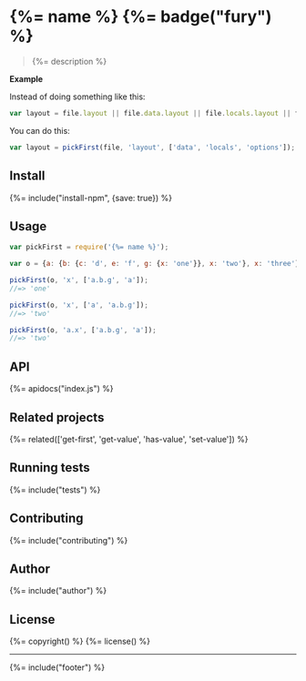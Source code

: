 # {%= name %} {%= badge("fury") %}

> {%= description %}

**Example**

Instead of doing something like this:

```js
var layout = file.layout || file.data.layout || file.locals.layout || file.options.layout;
```

You can do this:

```js
var layout = pickFirst(file, 'layout', ['data', 'locals', 'options']);
```

## Install
{%= include("install-npm", {save: true}) %}

## Usage

```js
var pickFirst = require('{%= name %}');

var o = {a: {b: {c: 'd', e: 'f', g: {x: 'one'}}, x: 'two'}, x: 'three'};

pickFirst(o, 'x', ['a.b.g', 'a']);
//=> 'one'

pickFirst(o, 'x', ['a', 'a.b.g']);
//=> 'two'

pickFirst(o, 'a.x', ['a.b.g', 'a']);
//=> 'two'
```

## API
{%= apidocs("index.js") %}

## Related projects
{%= related(['get-first', 'get-value', 'has-value', 'set-value']) %}  

## Running tests
{%= include("tests") %}

## Contributing
{%= include("contributing") %}

## Author
{%= include("author") %}

## License
{%= copyright() %}
{%= license() %}

***

{%= include("footer") %}
